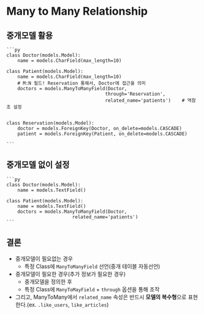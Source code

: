 # Many to Many Relationship

## 중개모델 활용

    ```py
    class Doctor(models.Model):
        name = models.CharField(max_length=10)

    class Patient(models.Model):
        name = models.CharField(max_length=10)
        # M:N 필드! Reservation 통해서, Doctor에 접근을 의미
        doctors = models.ManyToManyField(Doctor, 
                                        through='Reservation',
                                        related_name='patients')    # 역참조 설정


    class Reservation(models.Model):
        doctor = models.ForeignKey(Doctor, on_delete=models.CASCADE)
        patient = models.ForeignKey(Patient, on_delete=models.CASCADE)

    ```

## 중개모델 없이 설정

    ```py
    class Doctor(models.Model):
        name = models.TextField()

    class Patient(models.Model):
        name = models.TextField()
        doctors = models.ManyToManyField(Doctor, 
                            related_name='patients')
    ```


## 결론

- 중개모델이 필요없는 경우
    - 특정 Class에 `ManyToManyField` 선언(중개 테이블 자동선언)
- 중개모델이 필요한 경우(추가 정보가 필요한 경우)
    - 중개모델을 정의한 후
    - 특정 Class에 `ManyToMayField` + `through` 옵션을 통해 조작
- 그리고, ManyToMany에서 `related_name` 속성은 반드시 **모델의 복수형**으로 표현한다.(ex. `.like_users`, `like_articles`)
